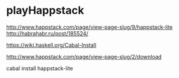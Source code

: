 # playHappstack

http://www.happstack.com/page/view-page-slug/9/happstack-lite
http://habrahabr.ru/post/185524/

https://wiki.haskell.org/Cabal-Install

http://www.happstack.com/page/view-page-slug/2/download

cabal install happstack-lite


